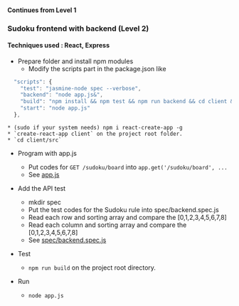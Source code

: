 #### Continues from Level 1
### Sudoku frontend with backend (Level 2)

#### Techniques used : React, Express

* Prepare folder and install npm modules
    * Modify the scripts part in the package.json like
```javascript  
  "scripts": {
    "test": "jasmine-node spec --verbose",
    "backend": "node app.js&",
    "build": "npm install && npm test && npm run backend && cd client && npm install && npm test && curl http://localhost:8081/sudoku/close && npm run build",
    "start": "node app.js"
  },
```
    * (sudo if your system needs) npm i react-create-app -g
    * `create-react-app client` on the project root folder.
    * `cd client/src`
 
* Program with app.js
    * Put codes for `GET /sudoku/board` into `app.get('/sudoku/board', ...`<br>
    * See [app.js](https://github.com/hotdeveloper/sudoku-backend/blob/master/app.js)

* Add the API test 
    * mkdir spec
    * Put the test codes for the Sudoku rule into spec/backend.spec.js
    * Read each row and sorting array and compare the [0,1,2,3,4,5,6,7,8]
    * Read each column and sorting array and compare the [0,1,2,3,4,5,6,7,8]
    * See [spec/backend.spec.js](https://github.com/hotdeveloper/sudoku-backend/blob/master/spec/backend.spec.js)

* Test 
   * `npm run build` on the project root directory.
   
* Run
   * `node app.js`
